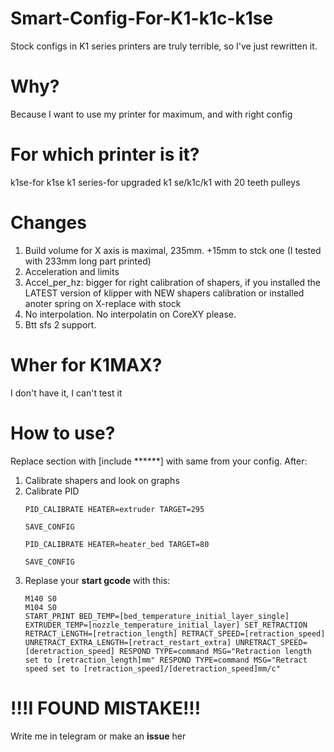 # Smart-Config-For-K1-k1c-k1se
Stock configs in K1 series printers are truly terrible, so I've just rewritten it.

# Why?
Because I want to use my printer for maximum, and with right config

# For which printer is it?
k1se-for k1se
k1 series-for upgraded k1 se/k1c/k1 with 20 teeth pulleys

# Changes
1. Build volume for X axis is maximal, 235mm. +15mm to stck one (I tested with 233mm long part printed)
2. Acceleration and limits
3. Accel_per_hz: bigger for right calibration of shapers, if you installed the LATEST version of klipper with NEW shapers calibration or installed anoter spring on X-replace with stock
4. No interpolation. No interpolatin on CoreXY please.
5. Btt sfs 2 support.
   
# Wher for K1MAX?
I don't have it, I can't test it

# How to use?
Replace section with [include ******] with same from your config.
After:
1. Calibrate shapers and look on graphs
2. Calibrate PID
   ```
   PID_CALIBRATE HEATER=extruder TARGET=295
   ```
   ```
   SAVE_CONFIG
   ```
   ```
   PID_CALIBRATE HEATER=heater_bed TARGET=80
   ```
   ```
   SAVE_CONFIG
   ```
4. Replase your **start gcode** with this:
   ```
   M140 S0 
   M104 S0 
   START_PRINT BED_TEMP=[bed_temperature_initial_layer_single] EXTRUDER_TEMP=[nozzle_temperature_initial_layer] SET_RETRACTION RETRACT_LENGTH=[retraction_length] RETRACT_SPEED=[retraction_speed] UNRETRACT_EXTRA_LENGTH=[retract_restart_extra] UNRETRACT_SPEED=[deretraction_speed] RESPOND TYPE=command MSG="Retraction length set to [retraction_length]mm" RESPOND TYPE=command MSG="Retract speed set to [retraction_speed]/[deretraction_speed]mm/c"
   ```

# !!!I FOUND MISTAKE!!!
Write me in telegram or make an __issue__ her
